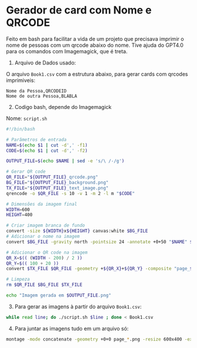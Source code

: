 # Gerador de card com Nome e QRCODE

Feito em bash para facilitar a vida de um projeto que precisava imprimir o nome de pessoas com um qrcode abaixo do nome. 
Tive ajuda do GPT4.0 para os comandos com Imagemagick, que é treta. 

1. Arquivo de Dados usado:

O arquivo `Book1.csv` com a estrutura abaixo, para gerar cards com qrcodes imprimiveis:

```text
Nome da Pessoa,QRCODEID
Nome de outra Pessoa,BLABLA
```

2. Codigo bash, depende do Imagemagick

Nome: `script.sh`

```bash
#!/bin/bash

# Parâmetros de entrada
NAME=$(echo $1 | cut -d',' -f1)
CODE=$(echo $1 | cut -d',' -f2)

OUTPUT_FILE=$(echo $NAME | sed -e 's/\ /-/g')

# Gerar QR code
QR_FILE="${OUTPUT_FILE}_qrcode.png"
BG_FILE="${OUTPUT_FILE}_background.png"
TX_FILE="${OUTPUT_FILE}_text_image.png"
qrencode -o $QR_FILE -s 10 -v 1 -m 2 -l m "$CODE"

# Dimensões da imagem final
WIDTH=600
HEIGHT=400

# Criar imagem branca de fundo
convert -size ${WIDTH}x${HEIGHT} canvas:white $BG_FILE 
# Adicionar o nome na imagem
convert $BG_FILE -gravity north -pointsize 24 -annotate +0+50 "$NAME" $TX_FILE 

# Adicionar o QR code na imagem
QR_X=$(( (WIDTH - 200) / 2 ))
QR_Y=$(( 100 + 20 ))
convert $TX_FILE $QR_FILE -geometry +${QR_X}+${QR_Y} -composite "page_${OUTPUT_FILE}.png"

# Limpeza
rm $QR_FILE $BG_FILE $TX_FILE

echo "Imagem gerada em $OUTPUT_FILE.png"
```

3. Para gerar as imagens à partir do arquivo `Book1.csv`:

```bash
while read line; do ./script.sh $line ; done < Book1.csv
```

4. Para juntar as imagens tudo em um arquivo só:

```bash
montage -mode concatenate -geometry +0+0 page_*.png -resize 600x400 -extent 600x400 -tile 3x3 -gravity center -page a3 test.png
```

